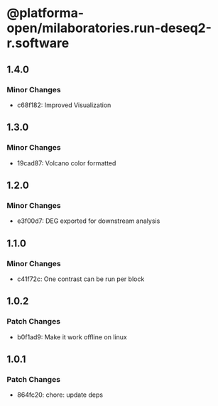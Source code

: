 # @platforma-open/milaboratories.run-deseq2-r.software

## 1.4.0

### Minor Changes

- c68f182: Improved Visualization

## 1.3.0

### Minor Changes

- 19cad87: Volcano color formatted

## 1.2.0

### Minor Changes

- e3f00d7: DEG exported for downstream analysis

## 1.1.0

### Minor Changes

- c41f72c: One contrast can be run per block

## 1.0.2

### Patch Changes

- b0f1ad9: Make it work offline on linux

## 1.0.1

### Patch Changes

- 864fc20: chore: update deps
